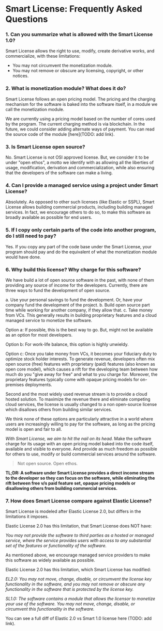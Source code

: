 # Smart License: Frequently Asked Questions

### 1. Can you summarize what is allowed with the Smart License 1.0?

Smart License allows the right to use, modify, create derivative works, and
commercialize, with these limitations:

- You may not circumvent the monetization module.
- You may not remove or obscure any licensing, copyright, or other notices.

### 2. What is monetization module? What does it do?

Smart License follows an open pricing model. The pricing and the charging
mechanism for the software is baked into the software itself, in a module we
call the monetization module.

We are currently using a pricing model based on the number of cores used by the
program. The current charging method is via blockchain. In the future, we could
consider adding alternate ways of payment. You can read the source code of the
module [here](TODO: add link).

### 3. Is Smart License open source?

No. Smart License is not OSI approved license. But, we consider it to be under
"open ethos", a motto we identify with as allowing all the liberties of usage,
modification, derivation and commercialization, while also ensuring that the
developers of the software can make a living.

### 4. Can I provide a managed service using a project under Smart License?

Absolutely. As opposed to other such licenses (like Elastic or
SSPL), Smart License allows building commercial products, including building
managed services. In fact, we encourage others to do so, to make
this software as broadly available as possible for end users.

### 5. If I copy only certain parts of the code into another program, do I still need to pay?

Yes. If you copy any part of the code base under the Smart License,
your program should pay and do the equivalent of what the monetization module
would have done.

### 6. Why build this license? Why charge for this software?

We have build a lot of open source software in the past, with none of them
providing any source of income for the developers. Currently, there are three ways
to fund the development of open source.

a. Use your personal savings to fund the development. Or, have your company fund
    the development of the project.
b. Build open source part time while working for another company, if they allow that.
c. Take money from VCs. This generally results in building proprietary features and a cloud managed service to monetize the software.

Option a: If possible, this is the best way to go. But, might not be available as an
option for most developers.

Option b: For work-life balance, this option is highly unwieldy.

Option c: Once you take money from VCs, it becomes your fiduciary duty to
    optimize stock holder interests. To generate revenue, developers often mix
    open source (free) features with proprietary (paid) features (also known as
    open core model), which causes a rift for the developing team between how much do
    you "give away for free" and what to you charge for. Moreover, the
    proprietary features typically come with opaque pricing models for
    on-premises deployments.

Second and the most widely used revenue stream is to provide a cloud hosted
    solution. To maximize the revenue there and eliminate competing cloud
    services, the license is usually changed to a non open-source license which
    disallows others from building similar services.

We think none of these options are particularly attractive in a world where
users are increasingly willing to pay for the software, as long as the pricing
model is open and fair to all.

*With Smart License, we aim to hit the nail on its head.* Make the software charge
for its usage with an open pricing model baked into the code itself, available
and visible to everyone. And provide as much freedom as possible for others to
use, modify or build commercial services around the software.

> Not open source. Open ethos.

**TL;DR: A software under Smart License provides a direct income stream to the
developer so they can focus on the software, while eliminating the rift between
free v/s paid feature set, opaque pricing models or disallowing others from
building commercial services.**


### 7. How does Smart License compare against Elastic License?

Smart License is modeled after Elastic License 2.0, but differs in the limitations
it imposes.

Elastic License 2.0 has this limitation, that Smart License does NOT have:

*You may not provide the software to third parties as a hosted or managed service, where the service provides users with access to any substantial set of the features or functionality of the software.*

As mentioned above, we encourage managed service
providers to make this software as widely available as possible.

Elastic License 2.0 has this limitation, which Smart License has modified:

*EL2.0: You may not move, change, disable, or circumvent the license key
functionality in the software, and you may not remove or obscure any
functionality in the software that is protected by the license key.*

*SL1.0: The software contains a module that allows the licensor to monetize your use of
the software. You may not move, change, disable, or circumvent this functionality
in the software.*

You can see a full diff of Elastic 2.0 vs Smart 1.0 license here (TODO: add link).

